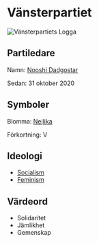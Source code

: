 # Vänsterpartiet
![Vänsterpartiets Logga](https://upload.wikimedia.org/wikipedia/commons/thumb/0/00/V%C3%A4nsterpartiet_logo.svg/130px-V%C3%A4nsterpartiet_logo.svg.png)

## Partiledare
Namn: [Nooshi Dadgostar](https://sv.wikipedia.org/wiki/Nooshi_Dadgostar)

Sedan: 31 oktober 2020

## Symboler
Blomma: [Nejlika](https://sv.wikipedia.org/wiki/Nejliksl%C3%A4ktet)

Förkortning: V

## Ideologi
- [Socialism](https://sv.wikipedia.org/wiki/Socialism)
- [Feminism](https://sv.wikipedia.org/wiki/Feminism)

## Värdeord
- Solidaritet
- Jämlikhet
- Gemenskap
